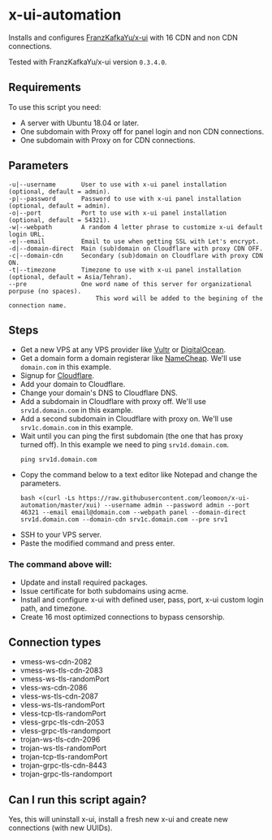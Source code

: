 # x-ui-automation
Installs and configures [FranzKafkaYu/x-ui](https://github.com/FranzKafkaYu/x-ui) with 16 CDN and non CDN connections.

Tested with FranzKafkaYu/x-ui version `0.3.4.0`.

## Requirements
To use this script you need:
- A server with Ubuntu 18.04 or later.
- One subdomain with Proxy off for panel login and non CDN connections.
- One subdomain with Proxy on for CDN connections.

## Parameters
```
-u|--username       User to use with x-ui panel installation (optional, default = admin).
-p|--password       Password to use with x-ui panel installation (optional, default = admin).
-o|--port           Port to use with x-ui panel installation (optional, default = 54321).
-w|--webpath        A random 4 letter phrase to customize x-ui default login URL.
-e|--email          Email to use when getting SSL with Let's encrypt.
-d|--domain-direct  Main (sub)domain on Cloudflare with proxy CDN OFF.
-c|--domain-cdn     Secondary (sub)domain on Cloudflare with proxy CDN ON.
-t|--timezone       Timezone to use with x-ui panel installation (optional, default = Asia/Tehran).
--pre               One word name of this server for organizational porpuse (no spaces).
                        This word will be added to the begining of the connection name.
```

## Steps
- Get a new VPS at any VPS provider like [Vultr](https://www.vultr.com/?ref=7127449) or [DigitalOcean](https://www.digitalocean.com/?refcode=e6ae46244d85).
- Get a domain form a domain registerar like [NameCheap](https://namecheap.com). We'll use `domain.com` in this example.
- Signup for [Cloudflare](https://cloudflare.com).
- Add your domain to Cloudflare.
- Change your domain's DNS to Cloudflare DNS.
- Add a subdomain in Cloudflare with proxy off. We'll use `srv1d.domain.com` in this example.
- Add a second subdomain in Cloudflare with proxy on. We'll use `srv1c.domain.com` in this example.
- Wait until you can ping the first subdomain (the one that has proxy turned off). In this example we need to ping `srv1d.domain.com`.
    ```
    ping srv1d.domain.com
    ```
- Copy the command below to a text editor like Notepad and change the parameters.
    ```
    bash <(curl -Ls https://raw.githubusercontent.com/leomoon/x-ui-automation/master/xui) --username admin --password admin --port 46321 --email email@domain.com --webpath panel --domain-direct srv1d.domain.com --domain-cdn srv1c.domain.com --pre srv1
    ```
- SSH to your VPS server.
- Paste the modified command and press enter.

### The command above will:
- Update and install required packages.
- Issue certificate for both subdomains using acme.
- Install and configure x-ui with defined user, pass, port, x-ui custom login path, and timezone.
- Create 16 most optimized connections to bypass censorship.

## Connection types
- vmess-ws-cdn-2082
- vmess-ws-tls-cdn-2083
- vmess-ws-tls-randomPort
- vless-ws-cdn-2086
- vless-ws-tls-cdn-2087
- vless-ws-tls-randomPort
- vless-tcp-tls-randomPort
- vless-grpc-tls-cdn-2053
- vless-grpc-tls-randomport
- trojan-ws-tls-cdn-2096
- trojan-ws-tls-randomPort
- trojan-tcp-tls-randomPort
- trojan-grpc-tls-cdn-8443
- trojan-grpc-tls-randomport

## Can I run this script again?
Yes, this will uninstall x-ui, install a fresh new x-ui and create new connections (with new UUIDs).
